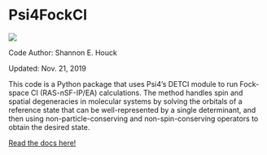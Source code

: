 # Psi4FockCI

<img src="https://travis-ci.com/shannonhouck/psi4_spinflip_wfn.svg?token=yXoAYb1Qe6BWq8AUXzXG&branch=master">

Code Author: Shannon E. Houck

Updated: Nov. 21, 2019

This code is a Python package that uses Psi4’s DETCI module to run Fock-space CI (RAS-nSF-IP/EA) calculations. 
The method handles spin and spatial degeneracies in molecular systems by solving the orbitals of a reference state 
that can be well-represented by a single determinant, and then using non-particle-conserving and non-spin-conserving 
operators to obtain the desired state.

<a href="https://shannonhouck.github.io/psi4fockci/build/index.html">Read the docs here!</a>
